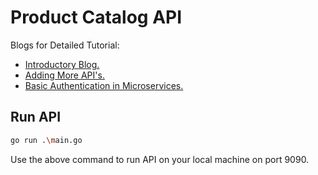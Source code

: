 # Product Catalog API

Blogs for Detailed Tutorial:

* <a href="https://learnai1.home.blog/2021/03/15/microservices-in-go/">Introductory Blog.</a> 
* <a href="https://learnai1.home.blog/2021/03/18/microservices-in-go-part-2/">Adding More API's.</a>
* <a href="https://learnai1.home.blog/2021/06/27/authentication-in-go-microservices/">Basic Authentication in Microservices.</a>
<!-- * <a href="https://learnai1.home.blog/2021/03/15/microservices-in-go/">Part II</a> -->
## Run API

``` bash
go run .\main.go
```

Use the above command to run API on your local machine on port 9090.
